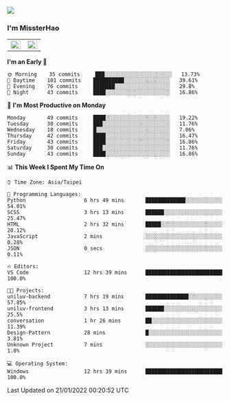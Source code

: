 ![](https://komarev.com/ghpvc/?username=MissterHao&color=ff69b4)

### I'm MissterHao


<!-- Readme stats -->
<!-- https://github.com/anuraghazra/github-readme-stats -->
<table>
<tr>
    <td valign="top" width="50%">
    <img src="https://github-readme-stats.vercel.app/api?username=MissterHao&hide_border=true&show_icons=true&locale=en" align="left" style="width: 100%" />
    </td>
    <td valign="top" width="50%">
    <img src="https://github-readme-stats.vercel.app/api/top-langs?username=MissterHao&hide_border=true&show_icons=true&locale=en&layout=compact" align="left" style="width: 100%" />
    </td>
</tr>
</table>  


<!--START_SECTION:waka-->
**I'm an Early 🐤** 

```text
🌞 Morning    35 commits     ███░░░░░░░░░░░░░░░░░░░░░░   13.73% 
🌆 Daytime    101 commits    ██████████░░░░░░░░░░░░░░░   39.61% 
🌃 Evening    76 commits     ███████░░░░░░░░░░░░░░░░░░   29.8% 
🌙 Night      43 commits     ████░░░░░░░░░░░░░░░░░░░░░   16.86%

```
📅 **I'm Most Productive on Monday** 

```text
Monday       49 commits     ████░░░░░░░░░░░░░░░░░░░░░   19.22% 
Tuesday      30 commits     ███░░░░░░░░░░░░░░░░░░░░░░   11.76% 
Wednesday    18 commits     █░░░░░░░░░░░░░░░░░░░░░░░░   7.06% 
Thursday     42 commits     ████░░░░░░░░░░░░░░░░░░░░░   16.47% 
Friday       43 commits     ████░░░░░░░░░░░░░░░░░░░░░   16.86% 
Saturday     30 commits     ███░░░░░░░░░░░░░░░░░░░░░░   11.76% 
Sunday       43 commits     ████░░░░░░░░░░░░░░░░░░░░░   16.86%

```


📊 **This Week I Spent My Time On** 

```text
⌚︎ Time Zone: Asia/Taipei

💬 Programming Languages: 
Python                   6 hrs 49 mins       █████████████░░░░░░░░░░░░   54.01% 
SCSS                     3 hrs 13 mins       ██████░░░░░░░░░░░░░░░░░░░   25.47% 
HTML                     2 hrs 32 mins       █████░░░░░░░░░░░░░░░░░░░░   20.12% 
JavaScript               2 mins              ░░░░░░░░░░░░░░░░░░░░░░░░░   0.28% 
JSON                     0 secs              ░░░░░░░░░░░░░░░░░░░░░░░░░   0.11%

🔥 Editors: 
VS Code                  12 hrs 39 mins      █████████████████████████   100.0%

🐱‍💻 Projects: 
uniluv-backend           7 hrs 19 mins       ██████████████░░░░░░░░░░░   57.85% 
uniluv-frontend          3 hrs 13 mins       ██████░░░░░░░░░░░░░░░░░░░   25.5% 
conversation             1 hr 26 mins        ██░░░░░░░░░░░░░░░░░░░░░░░   11.39% 
Design-Pattern           28 mins             █░░░░░░░░░░░░░░░░░░░░░░░░   3.81% 
Unknown Project          7 mins              ░░░░░░░░░░░░░░░░░░░░░░░░░   1.0%

💻 Operating System: 
Windows                  12 hrs 39 mins      █████████████████████████   100.0%

```


 Last Updated on 21/01/2022 00:20:52 UTC
<!--END_SECTION:waka-->

<!--
**MissterHao/MissterHao** is a ✨ _special_ ✨ repository because its `README.md` (this file) appears on your GitHub profile.

Here are some ideas to get you started:

- 🔭 I’m currently working on ...
- 🌱 I’m currently learning ...
- 👯 I’m looking to collaborate on ...
- 🤔 I’m looking for help with ...
- 💬 Ask me about ...
- 📫 How to reach me: ...
- 😄 Pronouns: ...
- ⚡ Fun fact: ...
-->
